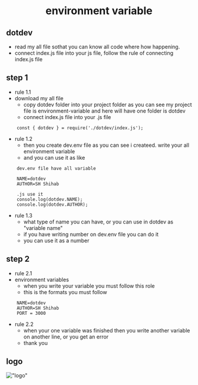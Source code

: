 <h1 align="center">environment variable</h1>

## dotdev

* read my all file sothat you can know all code where how happening.
* connect index.js file into your js file, follow the rule of connecting index.js file

## step 1

* rule 1.1
* download my all file
	* copy dotdev folder into your project folder as you can see my project file is environment-variable and here will have one folder is dotdev
	* connect index.js file into your .js file
	
```
	const { dotdev } = require('./dotdev/index.js');
```

* rule 1.2
	* then you create dev.env file as you can see i createed. write your all environment variable
	* and you can use it as like

```
	dev.env file have all variable
	
	NAME=dotdev
	AUTHOR=SH Shihab
	
	.js use it
	console.log(dotdev.NAME);
	console.log(dotdev.AUTHOR);
```
* rule 1.3
	* what type of name you can have, or you can use in dotdev as "variable name"
	* if you have writing number on dev.env file you can do it
	* you can use it as a number

## step 2

* rule 2.1
* environment variables
	* when you write your variable you must follow this role
	* this is the formats you must follow
	
```
	NAME=dotdev
	AUTHOR=SH Shihab
	PORT = 3000
```
* rule 2.2
	* when your one variable was finished then you write another variable on another line, or you get an error
	* thank you

## logo
!["logo"](devenv.jpg)
